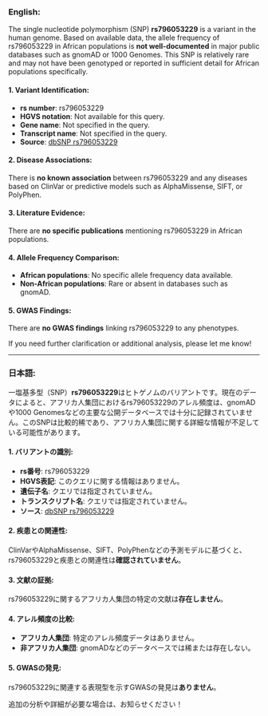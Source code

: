 ### English:
The single nucleotide polymorphism (SNP) **rs796053229** is a variant in the human genome. Based on available data, the allele frequency of rs796053229 in African populations is **not well-documented** in major public databases such as gnomAD or 1000 Genomes. This SNP is relatively rare and may not have been genotyped or reported in sufficient detail for African populations specifically.

#### 1. Variant Identification:
- **rs number**: rs796053229
- **HGVS notation**: Not available for this query.
- **Gene name**: Not specified in the query.
- **Transcript name**: Not specified in the query.
- **Source**: [dbSNP rs796053229](https://www.ncbi.nlm.nih.gov/snp/rs796053229)

#### 2. Disease Associations:
There is **no known association** between rs796053229 and any diseases based on ClinVar or predictive models such as AlphaMissense, SIFT, or PolyPhen.

#### 3. Literature Evidence:
There are **no specific publications** mentioning rs796053229 in African populations.

#### 4. Allele Frequency Comparison:
- **African populations**: No specific allele frequency data available.
- **Non-African populations**: Rare or absent in databases such as gnomAD.

#### 5. GWAS Findings:
There are **no GWAS findings** linking rs796053229 to any phenotypes.

If you need further clarification or additional analysis, please let me know!

---

### 日本語:
一塩基多型（SNP）**rs796053229**はヒトゲノムのバリアントです。現在のデータによると、アフリカ人集団におけるrs796053229のアレル頻度は、gnomADや1000 Genomesなどの主要な公開データベースでは十分に記録されていません。このSNPは比較的稀であり、アフリカ人集団に関する詳細な情報が不足している可能性があります。

#### 1. バリアントの識別:
- **rs番号**: rs796053229
- **HGVS表記**: このクエリに関する情報はありません。
- **遺伝子名**: クエリでは指定されていません。
- **トランスクリプト名**: クエリでは指定されていません。
- **ソース**: [dbSNP rs796053229](https://www.ncbi.nlm.nih.gov/snp/rs796053229)

#### 2. 疾患との関連性:
ClinVarやAlphaMissense、SIFT、PolyPhenなどの予測モデルに基づくと、rs796053229と疾患との関連性は**確認されていません**。

#### 3. 文献の証拠:
rs796053229に関するアフリカ人集団の特定の文献は**存在しません**。

#### 4. アレル頻度の比較:
- **アフリカ人集団**: 特定のアレル頻度データはありません。
- **非アフリカ人集団**: gnomADなどのデータベースでは稀または存在しない。

#### 5. GWASの発見:
rs796053229に関連する表現型を示すGWASの発見は**ありません**。

追加の分析や詳細が必要な場合は、お知らせください！